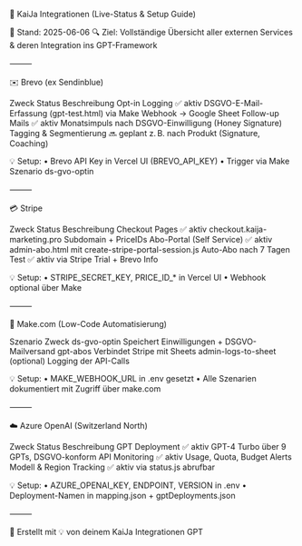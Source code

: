 🔗 KaiJa Integrationen (Live-Status & Setup Guide)

📅 Stand: 2025-06-06
🔍 Ziel: Vollständige Übersicht aller externen Services & deren Integration ins GPT-Framework

⸻

✉️ Brevo (ex Sendinblue)

Zweck	Status	Beschreibung
Opt-in Logging	✅ aktiv	DSGVO-E-Mail-Erfassung (gpt-test.html) via Make Webhook → Google Sheet
Follow-up Mails	✅ aktiv	Monatsimpuls nach DSGVO-Einwilligung (Honey Signature)
Tagging & Segmentierung	🔜 geplant	z. B. nach Produkt (Signature, Coaching)

💡 Setup:
	•	Brevo API Key in Vercel UI (BREVO_API_KEY)
	•	Trigger via Make Szenario ds-gvo-optin

⸻

💳 Stripe

Zweck	Status	Beschreibung
Checkout Pages	✅ aktiv	checkout.kaija-marketing.pro Subdomain + PriceIDs
Abo-Portal (Self Service)	✅ aktiv	admin-abo.html mit create-stripe-portal-session.js
Auto-Abo nach 7 Tagen Test	✅ aktiv	via Stripe Trial + Brevo Info

💡 Setup:
	•	STRIPE_SECRET_KEY, PRICE_ID_* in Vercel UI
	•	Webhook optional über Make

⸻

🤖 Make.com (Low-Code Automatisierung)

Szenario	Zweck
ds-gvo-optin	Speichert Einwilligungen + DSGVO-Mailversand
gpt-abos	Verbindet Stripe mit Sheets
admin-logs-to-sheet	(optional) Logging der API-Calls

💡 Setup:
	•	MAKE_WEBHOOK_URL in .env gesetzt
	•	Alle Szenarien dokumentiert mit Zugriff über make.com

⸻

☁️ Azure OpenAI (Switzerland North)

Zweck	Status	Beschreibung
GPT Deployment	✅ aktiv	GPT-4 Turbo über 9 GPTs, DSGVO-konform
API Monitoring	✅ aktiv	Usage, Quota, Budget Alerts
Modell & Region Tracking	✅ aktiv	via status.js abrufbar

💡 Setup:
	•	AZURE_OPENAI_KEY, ENDPOINT, VERSION in .env
	•	Deployment-Namen in mapping.json + gptDeployments.json

⸻

🧠 Erstellt mit 💡 von deinem KaiJa Integrationen GPT
